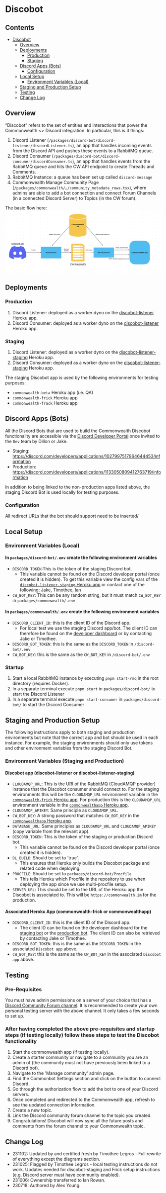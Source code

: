 # Discobot

## Contents

- [Discobot](#discobot)
  * [Overview](#overview)
  * [Deployments](#deployments)
    + [Production](#production)
    + [Staging](#staging)
  * [Discord Apps (Bots)](#discord-apps-bots)
    + [Configuration](#configuration)
  * [Local Setup](#local-setup)
    + [Environment Variables (Local)](#environment-variables-local)
  * [Staging and Production Setup](#staging-and-production-setup)
  * [Testing](#testing)
  * [Change Log](#change-log)

## Overview

“Discobot” refers to the set of entities and interactions that power the Commonwealth <> Discord integration. In particular, this is 3 things:

1. Discord Listener (`/packages/discord-bot/discord-listener/discordListener.ts`), an app that handles incoming events from the Discord API and pushes these events to a RabbitMQ queue.
2. Discord Consumer (`/packages/discord-bot/discord-consumer/discordConsumer.ts`), an app that handles events from the RabbitMQ queue and hits the CW API endpoint to create Threads and Comments.
3. RabbitMQ Instance: a queue has been set up called `discord-message`
4. Commonwealth Manage Community Page (`/packages/commonwealth/…/community_metadata_rows.tsx`), where admins are able to add a bot connection and connect Forum Channels (in a connected Discord Server) to Topics (in the CW forum).

The basic flow here:
![image (4)](./assets/Discobot-2.png)

## Deployments

### Production

1. Discord Listener: deployed as a worker dyno on the [discobot-listener](https://dashboard.heroku.com/apps/discobot-listener/resources) Heroku app.
2. Discord Consumer: deployed as a worker dyno on the [discobot-listener](https://dashboard.heroku.com/apps/discobot-listener/resources) Heroku app.

### Staging

1. Discord Listener: deployed as a worker dyno on the [discobot-listener-staging](https://dashboard.heroku.com/apps/discobot-listener-staging/resources) Heroku app.
2. Discord Consumer: deployed as a worker dyno on the [discobot-listener-staging](https://dashboard.heroku.com/apps/discobot-listener-staging/resources) Heroku app.

The staging Discobot app is used by the following environments for testing purposes:

- `commonwealth-beta` Heroku app (i.e. QA)
- `commonwealth-frick` Heroku app
- `commonwealth-frack` Heroku app

## Discord Apps (Bots)

All the Discord Bots that are used to build the Commonwealth Discobot functionality are accessible
via the [Discord Developer Portal](https://discord.com/developers/applications) once invited to the
`Dev` team by Dillon or Jake.

- Staging: <https://discord.com/developers/applications/1027997517964644453/information>
- Production: <https://discord.com/developers/applications/1133050809412763719/information>

In addition to being linked to the non-production apps listed above, the staging Discord Bot is used
locally for testing purposes.

### Configuration

All redirect URLs that the bot should support need to be inserted/

## Local Setup

### Environment Variables (Local)

#### In `packages/discord-bot/.env` create the following environment variables

- `DISCORD_TOKEN`:This is the token of the staging Discord bot.
  - This variable cannot be found on the Discord developer portal (once created it is hidden). To get this
  variable view the config vars of the [`discobot-listener-staging` Heroku app](https://dashboard.heroku.com/apps/discobot-listener-staging/settings)
  or contact one of the following: Jake, Timothee, Ian
- `CW_BOT_KEY`: This can be any random string, but it must match `CW_BOT_KEY` in `packages/commonwealth/.env`

#### In `packages/commonwealth/.env` create the following environment variables

- `DISCORD_CLIENT_ID`: this is the client ID of the Discord app.
  - For local test we use the staging Discord app/bot. The client ID can therefore be found on the [developer dashboard](https://discord.com/developers/applications/1027997517964644453/oauth2/general)
  or by contacting Jake or Timothee.
- `DISCORD_BOT_TOKEN`: this is the same as the `DISCORD_TOKEN` in `/discord-bot/.env`
- `CW_BOT_KEY`: this is the same as the `CW_BOT_KEY` in `/discord-bot/.env`

### Startup

1. Start a local RabbitMQ instance by executing `pnpm start-rmq` in the root directory (requires Docker).
2. In a separate terminal execute `pnpm start` in `packages/discord-bot/` to start the Discord Listener
3. In a separate terminal execute `pnpm start-consumer` in `packages/discord-bot/` to start the Discord Consumer

## Staging and Production Setup

The following instructions apply to both staging and production environments but note that
the correct app and bot should be used in each instance. For example, the staging environments
should only use tokens and other environment variables from the staging Discord Bot.

### Environment Variables (Staging and Production)

#### Discobot app (discobot-listener or discobot-listener-staging)

- `CLOUDAMQP_URL`: This is the URI of the RabbitMQ (CloudAMQP provider) instance that the Discobot consumer should
connect to. For the staging environments this will be the `CLOUDAMQP_URL` environment variable in the
[`commonwealth-frick` Heroku app](https://dashboard.heroku.com/apps/commonwealth-frick/settings). For production this is
the `CLOUDAMQP_URL` environment variable in the [`commonwealthapp` Heroku app](https://dashboard.heroku.com/apps/commonwealth-beta/settings).
- `CLOUDAMQP_APIKEY`: Same principle as `CLOUDAMQP_URL`.
- `CW_BOT_KEY`: A strong password that matches `CW_BOT_KEY` in the [`commonwealthapp` Heroku app](https://dashboard.heroku.com/apps/commonwealth-beta/settings).
- `DATABASE_URL`: Same principles as `CLOUDAMQP_URL` and `CLOUDAMQP_APIKEY` (copy variable from the relevant app).
- `DISCORD_TOKEN`: This is the token of the staging or production Discord bot.
  - This variable cannot be found on the Discord developer portal (once created it is hidden).
- `DL_BUILD`: Should be set to 'true'.
  - This ensures that Heroku only builds the Discobot package and related code when deploying.
- `PROCFILE`: Should be set to `packages/discord-bot/Procfile`
  - This tells Heroku which Procfile in the repository to use when deploying the app since we use multi-procfile setup.
- `SERVER_URL`: This should be set to the URL of the Heroku app the Discobot is associated to. This will be
`https://commonwealth.im` for the production.

#### Associated Heroku App (commonwealth-frick or commonwealthapp)

- `DISCORD_CLIENT_ID`: this is the client ID of the Discord app.
  - The client ID can be found on the developer dashboard for the [staging bot](https://discord.com/developers/applications/1027997517964644453/oauth2/general)
      or the [production bot](https://discord.com/developers/applications/1133050809412763719/oauth2/general).
  The client ID can also be retrieved by contacting Jake or Timothee.
- `DISCORD_BOT_TOKEN`: this is the same as the `DISCORD_TOKEN` in the associated `Discobot app` above.
- `CW_BOT_KEY`: this is the same as the `CW_BOT_KEY` in the associated `Discobot app` above.

## Testing

### Pre-Requisites

You must have admin permissions on a server of your choice that has a [Discord Community Forum channel](https://support.discord.com/hc/en-us/articles/6208479917079-Forum-Channels-FAQ).
It is recommended to create your own personal testing server with the above channel. It only takes a few seconds to set up.

### After having completed the above pre-requisites and startup steps (if testing locally) follow these steps to test the Discobot functionality

1. Start the commonwealth app (if testing locally).
2. Create a starter community or navigate to a community you are an admin of (the community must not have previously
   been linked to a Discord bot).
3. Navigate to the 'Manage community' admin page.
4. Find the Commonbot Settings section and click on the button to connect Discord.
5. Go through the authorization flow to add the bot to one of your Discord servers.
6. Once completed and redirected to the Commonwealth app, refresh to see the updated connection information.
7. Create a new topic.
8. Link the Discord community forum channel to the topic you created.
9. Congratulations! Discobot will now sync all the future posts and comments from the forum channel to your Commonwealth topic.

## Change Log

- 231102: Updated by and certified fresh by Timothee Legros - Full rewrite of everything except the diagrams section.
- 231025: Flagged by Timothee Legros - local testing instructions do not work. Updates needed for discobot-staging
and Frick setup instructions (e.g. Discord server must have community enabled).
- 231006: Ownership transferred to Ian Rowan.
- 230718: Authored by Alex Young.
